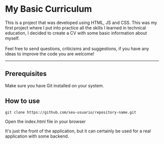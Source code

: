 # My Basic Curriculum

<p>
This is a project that was developed using HTML, JS and CSS. 
This was my first project where I put into practice all the skills I learned in technical education, I decided to create a CV with some basic information about myself.
<br>
<br>
Feel free to send questions, criticisms and suggestions, if you have any ideas to improve the code you are welcome!
</p>

---

## Prerequisites
<p>
Make sure you have Git installed on your system.
</p>

## How to use

```
git clone https://github.com/seu-usuario/repository-name.git
```

<p>
Open the index.html file in your browser
</p>

<p>
It's just the front of the application, but it can certainly be used for a real application with some backend.
</p>

